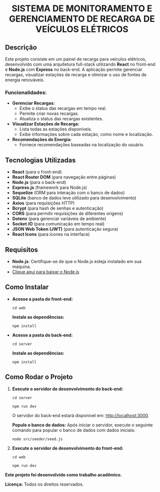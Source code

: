 <h1 align="center">SISTEMA DE MONITORAMENTO E GERENCIAMENTO DE RECARGA DE VEÍCULOS ELÉTRICOS
</h1>

<h2>Descrição</h2>
<p>Este projeto consiste em um painel de recarga para veículos elétricos, desenvolvido com uma arquitetura full-stack utilizando <strong>React</strong> no front-end e <strong>Node.js</strong> com <strong>Express</strong> no back-end. A aplicação permite gerenciar recargas, visualizar estações de recarga e otimizar o uso de fontes de energia renováveis.</p>

<h3>Funcionalidades:</h3>
<ul>
    <li><strong>Gerenciar Recargas:</strong>
        <ul>
            <li>Exibe o status das recargas em tempo real.</li>
            <li>Permite criar novas recargas.</li>
            <li>Atualiza o status das recargas existentes.</li>
        </ul>
    </li>
    <li><strong>Visualizar Estações de Recarga:</strong>
        <ul>
            <li>Lista todas as estações disponíveis.</li>
            <li>Exibe informações sobre cada estação, como nome e localização.</li>
        </ul>
    </li>
    <li><strong>Recomendações de Energia:</strong>
        <ul>
            <li>Fornece recomendações baseadas na localização do usuário.</li>
        </ul>
    </li>
</ul>

<h2>Tecnologias Utilizadas</h2>
<ul>
    <li><strong>React</strong> (para o front-end)</li>
    <li><strong>React Router DOM</strong> (para navegação entre páginas)</li>
    <li><strong>Node.js</strong> (para o back-end)</li>
    <li><strong>Express.js</strong> (framework para Node.js)</li>
    <li><strong>Sequelize</strong> (ORM para interação com o banco de dados)</li>
    <li><strong>SQLite</strong> (banco de dados leve utilizado para desenvolvimento)</li>
    <li><strong>Axios</strong> (para requisições HTTP)</li>
    <li><strong>Bcrypt</strong> (para hash de senhas e autenticação)</li>
    <li><strong>CORS</strong> (para permitir requisições de diferentes origens)</li>
    <li><strong>Dotenv</strong> (para gerenciar variáveis de ambiente)</li>
    <li><strong>Socket.IO</strong> (para comunicação em tempo real)</li>
    <li><strong>JSON Web Token (JWT)</strong> (para autenticação segura)</li>
    <li><strong>React Icons</strong> (para ícones na interface)</li>
</ul>

<h2>Requisitos</h2>
<ul>
    <li><strong>Node.js</strong>: Certifique-se de que o Node.js esteja instalado em sua máquina.</li>
    <li><a href="https://nodejs.org/en/download/" target="_blank">Clique aqui para baixar o Node.js</a></li>
</ul>

<h2>Como Instalar</h2>
<ul>
    <li><strong>Acesse a pasta do front-end:</strong>
        <pre><code>cd web</code></pre>
        <strong>Instale as dependências:</strong>
        <pre><code>npm install</code></pre>
    </li>
    <li><strong>Acesse a pasta do back-end:</strong>
        <pre><code>cd server</code></pre>
        <strong>Instale as dependências:</strong>
        <pre><code>npm install</code></pre>
    </li>
</ul>

<h2>Como Rodar o Projeto</h2>
<ol>
     <li><strong>Execute o servidor de desenvolvimento do back-end:</strong>
        <pre><code>cd server</code></pre>
        <pre><code>npm run dev</code></pre>
        <p>O servidor do back-end estará disponível em: 
           <a href="http://localhost:3000" target="_blank">http://localhost:3000</a>.</p>
        <p><strong>Popule o banco de dados:</strong> Após iniciar o servidor, execute o seguinte comando para popular o banco de dados com dados iniciais:</p>
        <pre><code>node src/seeder/seed.js</code></pre>
    </li>
    <li><strong>Execute o servidor de desenvolvimento do front-end:</strong>
        <pre><code>cd web</code></pre>
        <pre><code>npm run dev</code></pre>
    </li>
</ol>

<strong>Este projeto foi desenvolvido como trabalho acadêmico.</strong>

<p><strong>Licença:</strong> Todos os direitos reservados.</p>
